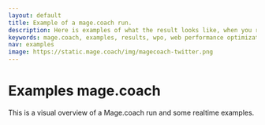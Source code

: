 ```yaml
---
layout: default
title: Example of a mage.coach run.
description: Here is examples of what the result looks like, when you run sitespeed.io.
keywords: mage.coach, examples, results, wpo, web performance optimization
nav: examples
image: https://static.mage.coach/img/magecoach-twitter.png
---
```


# Examples mage.coach

This is a visual overview of a Mage.coach run and some realtime examples.
